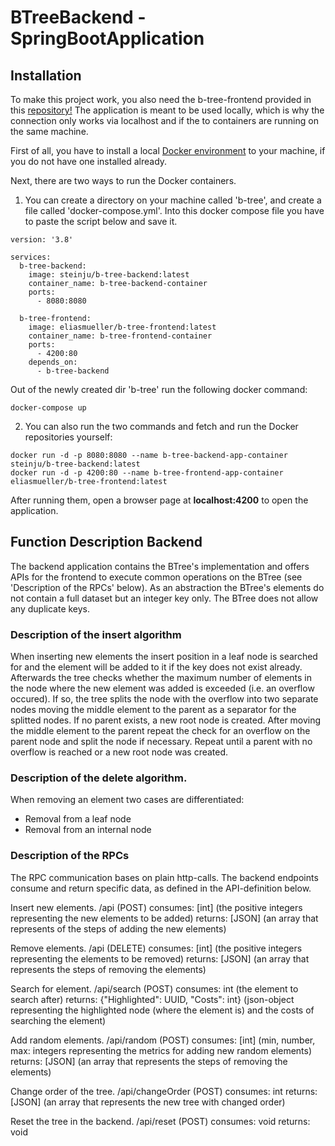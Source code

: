 # BTreeBackend - SpringBootApplication

## Installation
To make this project work, you also need the b-tree-frontend provided in this [repository!](https://github.com/eliasmueller/b-tree-frontend)
The application is meant to be used locally, which is why the connection only works via localhost and if the to containers are running on the same machine.

First of all, you have to install a local [Docker environment](https://www.docker.com/get-started) to your machine, if you do not have one installed already.

Next, there are two ways to run the Docker containers.

1. You can create a directory on your machine called 'b-tree', and create a file called 'docker-compose.yml'. 
Into this docker compose file you have to paste the script below and save it.
```
version: '3.8'
 
services:
  b-tree-backend:
    image: steinju/b-tree-backend:latest
    container_name: b-tree-backend-container
    ports:
      - 8080:8080

  b-tree-frontend:
    image: eliasmueller/b-tree-frontend:latest
    container_name: b-tree-frontend-container
    ports: 
      - 4200:80
    depends_on:
      - b-tree-backend
```
Out of the newly created dir 'b-tree' run the following docker command:
```
docker-compose up
```

2. You can also run the two commands and fetch and run the Docker repositories yourself:
```
docker run -d -p 8080:8080 --name b-tree-backend-app-container steinju/b-tree-backend:latest
docker run -d -p 4200:80 --name b-tree-frontend-app-container eliasmueller/b-tree-frontend:latest
```
After running them, open a browser page at **localhost:4200** to open the application.

## Function Description Backend
The backend application contains the BTree's implementation and offers APIs for the frontend to execute common operations on the BTree (see 'Description of the RPCs' below).
As an abstraction the BTree's elements do not contain a full dataset but an integer key only. The BTree does not allow any duplicate keys.

### Description of the insert algorithm
When inserting new elements the insert position in a leaf node is searched for and the element will be added to it if the key does not exist already. Afterwards the tree checks whether the maximum number of elements in the node where the new element was added is exceeded (i.e. an overflow occured). If so, the tree splits the node with the overflow into two separate nodes moving the middle element to the parent as a separator for the splitted nodes. If no parent exists, a new root node is created. After moving the middle element to the parent repeat the check for an overflow on the parent node and split the node if necessary. Repeat until a parent with no overflow is reached or a new root node was created.

### Description of the delete algorithm.
When removing an element two cases are differentiated:
- Removal from a leaf node
- Removal from an internal node




### Description of the RPCs
The RPC communication bases on plain http-calls. The backend endpoints consume and return specific data,
as defined in the API-definition below.

Insert new elements.
/api (POST)
consumes: [int] (the positive integers representing the new elements to be added)
returns: [JSON] (an array that represents of the steps of adding the new elements)

Remove elements.
/api (DELETE)
consumes: [int] (the positive integers representing the  elements to be removed)
returns: [JSON] (an array that represents the steps of removing the elements)

Search for element.
/api/search (POST)
consumes: int (the element to search after)
returns: {"Highlighted": UUID, "Costs": int} (json-object representing the highlighted node (where the element is) and the costs of searching the element)

Add random elements.
/api/random (POST)
consumes: [int] (min, number, max: integers representing the metrics for adding new random elements)
returns: [JSON] (an array that represents the steps of removing the elements)

Change order of the tree.
/api/changeOrder (POST)
consumes: int
returns: [JSON] (an array that represents the new tree with changed order)

Reset the tree in the backend.
/api/reset (POST)
consumes: void
returns: void
